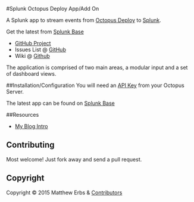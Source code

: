 #Splunk Octopus Deploy App/Add On

A Splunk app to stream events from [Octopus Deploy](http://octopusdeploy.com/) to [Splunk](http://www.splunk.com/).

Get the latest from [Splunk Base](https://splunkbase.splunk.com/app/2859/)

- [GitHub Project](https://github.com/merbla/splunk-octopusdeploy-app)
- Issues List @ [GitHub](https://github.com/merbla/splunk-octopusdeploy-app/issues)
- Wiki @ [Github](https://github.com/merbla/splunk-octopusdeploy-app/wiki)

The application is comprised of two main areas, a modular input and a set of dashboard views.

##Installation/Configuration
You will need an [API Key](http://docs.octopusdeploy.com/display/OD/How+to+create+an+API+key) from your Octopus Server.

The latest app can be found on [Splunk Base](https://splunkbase.splunk.com/app/2859/)

##Resources
- [My Blog Intro](
http://blog.merbla.com/2015/06/25/introducing-the-splunk-add-on-for-octopus-deploy/)

## Contributing
Most welcome! Just fork away and send a pull request.

## Copyright
Copyright © 2015 Matthew Erbs & [Contributors](https://github.com/merbla/splunk-octopusdeploy-app/graphs/contributors)
